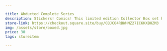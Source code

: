 ```yaml
---

title: Abducted Complete Series
description: Stickers! Comics! This limited edition Collector Box set has it all, including all five chapters of Abducted the comic, bagged and boarded as well as a limited-edition boxed set container for your bookshelf.
store-link: https://checkout.square.site/buy/CQJCO4RBWHNZ27IC6KXBHZM3
img: /assets/store/boxed.jpg
price: 30
tags: storeitem

---
```

